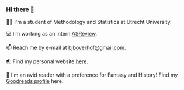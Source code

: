 ### Hi there 👋



👨‍🎓 I'm a student of Methodology and Statistics at Utrecht University.  

:computer: I’m working as an intern [ASReview](https://github.com/asreview).  

📫 Reach me by e-mail at bjboverhof@gmail.com.  

:earth_asia: Find my personal website [here](https://bartjanboverhof.github.io).  

:open_book:	I'm an avid reader with a preference for Fantasy and History! Find my [Goodreads profile](https://www.goodreads.com/user/show/90941480-bart-jan) here.  
